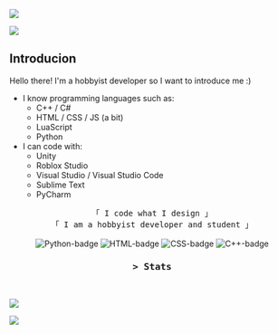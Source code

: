 
![](https://i.postimg.cc/2jc2PPpT/header.png)
<!-- Profile Views Counter -->
![](https://komarev.com/ghpvc/?username=ArtLessYT&style=flat)


<!-- Intro  -->
## Introducion
Hello there! I'm a hobbyist developer so I want to introduce me :)
- I know programming languages such as:
  - C++ / C#
  - HTML / CSS / JS (a bit)
  - LuaScript
  - Python
- I can code with:
  - Unity
  - Roblox Studio
  - Visual Studio / Visual Studio Code
  - Sublime Text
  - PyCharm
     
       


<p align="center">
        <!-- Organisation  -->
        <samp>
                「 I code what I design 」
                <br>
                「 I am a hobbyist developer and student 」
                <br>
                <br>
        </samp>
        <!-- Programming Languages -->
        <!-- Python -->
        <img alt="Python-badge" src="https://img.shields.io/badge/-Python-1572b6?style=flat&logo=python&logoColor=white">
        <!-- HTML -->
        <img alt="HTML-badge" src="https://img.shields.io/badge/-HTML-E34F26?style=flat&logo=HTML5&logoColor=white">
        <!-- CSS  -->
        <img alt="CSS-badge" src="https://img.shields.io/badge/-CSS-1572B6?style=flat&logo=CSS3&logoColor=white">
        <!-- C++ -->
        <img alt="C++-badge" src="https://img.shields.io/badge/-C++-9b3675?style=flat&logo=C%2B%2B&logoColor=white">
</p>


<h3 align="center">
        <samp>&gt; 
                <b>Stats</b>
        </samp>
</h3>
<br>

<a href="https://github.com/artndev/"><img src="https://github-readme-stats.vercel.app/api?username=artndev&show_icons=true&theme=dark" /></a>

<a href="https://github.com/artndev/"><img src="https://github-readme-stats.vercel.app/api/top-langs/?username=artndev&layout=compact&theme=dark" /></a>




